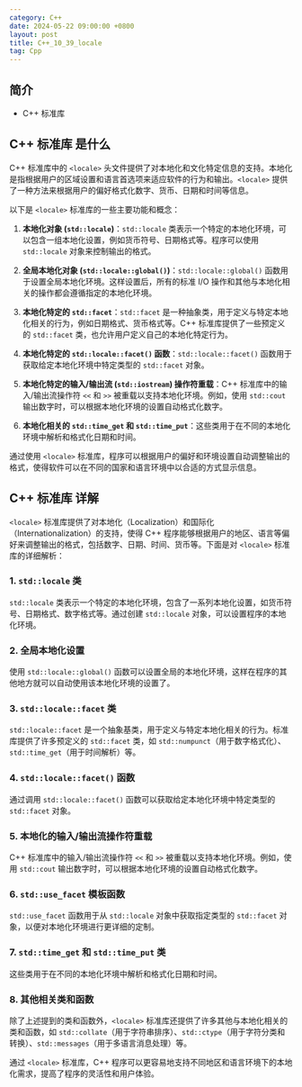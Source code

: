 ```yaml
---
category: C++
date: 2024-05-22 09:00:00 +0800
layout: post
title: C++_10_39_locale
tag: Cpp
---
```

## 简介

+ C++ <locale>标准库

## C++ <locale>标准库 是什么

C++ 标准库中的 `<locale>` 头文件提供了对本地化和文化特定信息的支持。本地化是指根据用户的区域设置和语言首选项来适应软件的行为和输出。`<locale>` 提供了一种方法来根据用户的偏好格式化数字、货币、日期和时间等信息。

以下是 `<locale>` 标准库的一些主要功能和概念：

1. **本地化对象 (`std::locale`)**：`std::locale` 类表示一个特定的本地化环境，可以包含一组本地化设置，例如货币符号、日期格式等。程序可以使用 `std::locale` 对象来控制输出的格式。

2. **全局本地化对象 (`std::locale::global()`)**：`std::locale::global()` 函数用于设置全局本地化环境。这样设置后，所有的标准 I/O 操作和其他与本地化相关的操作都会遵循指定的本地化环境。

3. **本地化特定的 `std::facet`**：`std::facet` 是一种抽象类，用于定义与特定本地化相关的行为，例如日期格式、货币格式等。C++ 标准库提供了一些预定义的 `std::facet` 类，也允许用户定义自己的本地化特定行为。

4. **本地化特定的 `std::locale::facet()` 函数**：`std::locale::facet()` 函数用于获取给定本地化环境中特定类型的 `std::facet` 对象。

5. **本地化特定的输入/输出流 (`std::iostream`) 操作符重载**：C++ 标准库中的输入/输出流操作符 `<<` 和 `>>` 被重载以支持本地化环境。例如，使用 `std::cout` 输出数字时，可以根据本地化环境的设置自动格式化数字。

6. **本地化相关的 `std::time_get` 和 `std::time_put`**：这些类用于在不同的本地化环境中解析和格式化日期和时间。

通过使用 `<locale>` 标准库，程序可以根据用户的偏好和环境设置自动调整输出的格式，使得软件可以在不同的国家和语言环境中以合适的方式显示信息。

## C++ <locale>标准库 详解

`<locale>` 标准库提供了对本地化（Localization）和国际化（Internationalization）的支持，使得 C++ 程序能够根据用户的地区、语言等偏好来调整输出的格式，包括数字、日期、时间、货币等。下面是对 `<locale>` 标准库的详细解析：

### 1. `std::locale` 类
`std::locale` 类表示一个特定的本地化环境，包含了一系列本地化设置，如货币符号、日期格式、数字格式等。通过创建 `std::locale` 对象，可以设置程序的本地化环境。

### 2. 全局本地化设置
使用 `std::locale::global()` 函数可以设置全局的本地化环境，这样在程序的其他地方就可以自动使用该本地化环境的设置了。

### 3. `std::locale::facet` 类
`std::locale::facet` 是一个抽象基类，用于定义与特定本地化相关的行为。标准库提供了许多预定义的 `std::facet` 类，如 `std::numpunct`（用于数字格式化）、`std::time_get`（用于时间解析）等。

### 4. `std::locale::facet()` 函数
通过调用 `std::locale::facet()` 函数可以获取给定本地化环境中特定类型的 `std::facet` 对象。

### 5. 本地化的输入/输出流操作符重载
C++ 标准库中的输入/输出流操作符 `<<` 和 `>>` 被重载以支持本地化环境。例如，使用 `std::cout` 输出数字时，可以根据本地化环境的设置自动格式化数字。

### 6. `std::use_facet` 模板函数
`std::use_facet` 函数用于从 `std::locale` 对象中获取指定类型的 `std::facet` 对象，以便对本地化环境进行更详细的定制。

### 7. `std::time_get` 和 `std::time_put` 类
这些类用于在不同的本地化环境中解析和格式化日期和时间。

### 8. 其他相关类和函数
除了上述提到的类和函数外，`<locale>` 标准库还提供了许多其他与本地化相关的类和函数，如 `std::collate`（用于字符串排序）、`std::ctype`（用于字符分类和转换）、`std::messages`（用于多语言消息处理）等。

通过 `<locale>` 标准库，C++ 程序可以更容易地支持不同地区和语言环境下的本地化需求，提高了程序的灵活性和用户体验。